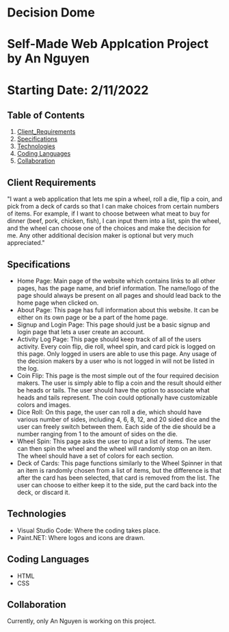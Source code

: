 # Decision Dome
# Self-Made Web Applcation Project by An Nguyen
# Starting Date: 2/11/2022

## Table of Contents
1. [Client_Requirements](#client-requires)
2. [Specifications](#specs)
3. [Technologies](#techs)
4. [Coding Languages](#code)
5. [Collaboration](#collaboration) 

## Client Requirements
"I want a web application that lets me spin a wheel, roll a die, flip a coin, and pick from a deck of cards so that I can make choices from certain numbers of items. For example, if I want to choose between what meat to buy for dinner (beef, pork, chicken, fish), I can input them into a list, spin the wheel, and the wheel can choose one of the choices and make the decision for me. Any other additional decision maker is optional but very much appreciated."

## Specifications
- Home Page: Main page of the website which contains links to all other pages, has the page name, and brief information. The name/logo of the page should always be present on all pages and should lead back to the home page when clicked on.
- About Page: This page has full information about this website. It can be either on its own page or be a part of the home page.
- Signup and Login Page: This page should just be a basic signup and login page that lets a user create an account. 
- Activity Log Page: This page should keep track of all of the users activity. Every coin flip, die roll, wheel spin, and card pick is logged on this page. Only logged in users are able to use this page. Any usage of the decision makers by a user who is not logged in will not be listed in the log.
- Coin Flip: This page is the most simple out of the four required decision makers. The user is simply able to flip a coin and the result should either be heads or tails. The user should have the option to associate what heads and tails represent. The coin could optionally have customizable colors and images.
- Dice Roll: On this page, the user can roll a die, which should have various number of sides, including 4, 6, 8, 12, and 20 sided dice and the user can freely switch between them. Each side of the die should be a number ranging from 1 to the amount of sides on the die.
- Wheel Spin: This page asks the user to input a list of items. The user can then spin the wheel and the wheel will randomly stop on an item. The wheel should have a set of colors for each section. 
- Deck of Cards: This page functions similarly to the Wheel Spinner in that an item is randomly chosen from a list of items, but the difference is that after the card has been selected, that card is removed from the list. The user can choose to either keep it to the side, put the card back into the deck, or discard it.

## Technologies
- Visual Studio Code: Where the coding takes place.
- Paint.NET: Where logos and icons are drawn.

## Coding Languages
- HTML
- CSS

## Collaboration
Currently, only An Nguyen is working on this project.
